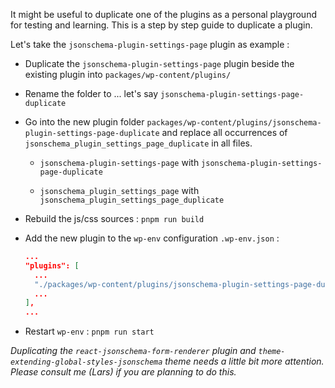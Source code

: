 It might be useful to duplicate one of the plugins as a personal playground for testing and learning. This is a step by step guide to duplicate a plugin.

Let's take the `jsonschema-plugin-settings-page` plugin as example :

- Duplicate the `jsonschema-plugin-settings-page` plugin beside the existing plugin into `packages/wp-content/plugins/`

- Rename the folder to ... let's say `jsonschema-plugin-settings-page-duplicate`

- Go into the new plugin folder `packages/wp-content/plugins/jsonschema-plugin-settings-page-duplicate` and replace all occurrences of  `jsonschema_plugin_settings_page_duplicate` in all files.

  - `jsonschema-plugin-settings-page` with `jsonschema-plugin-settings-page-duplicate`

  - `jsonschema_plugin_settings_page` with `jsonschema_plugin_settings_page_duplicate`

- Rebuild the js/css sources : `pnpm run build`

- Add the new plugin to the `wp-env` configuration `.wp-env.json` :

  ```json
  ...
  "plugins": [
    ...
    "./packages/wp-content/plugins/jsonschema-plugin-settings-page-duplicate/",
    ...
  ],
  ...
  ```

- Restart `wp-env` : `pnpm run start`

_Duplicating the `react-jsonschema-form-renderer` plugin and `theme-extending-global-styles-jsonschema` theme needs a little bit more attention. Please consult me (Lars) if you are planning to do this._
